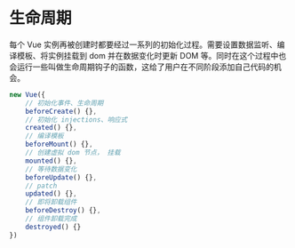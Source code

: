 # 生命周期
每个 Vue 实例再被创建时都要经过一系列的初始化过程。需要设置数据监听、编译模板、将实例挂载到 dom 并在数据变化时更新 DOM 等。同时在这个过程中也会运行一些叫做生命周期钩子的函数，这给了用户在不同阶段添加自己代码的机会。
~~~javascript
new Vue({
    // 初始化事件、生命周期
    beforeCreate() {},
    // 初始化 injections、响应式
    created() {},
    // 编译模板
    beforeMount() {},
    // 创建虚拟 dom 节点， 挂载
    mounted() {},
    // 等待数据变化
    beforeUpdate() {},
    // patch
    updated() {},
    // 即将卸载组件
    beforeDestroy() {},
    // 组件卸载完成
    destroyed() {}
}) 
~~~